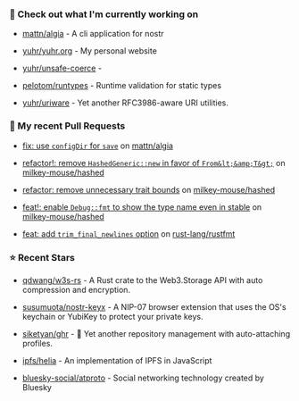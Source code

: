 ### 👷 Check out what I'm currently working on



- [mattn/algia](https://github.com/mattn/algia) - A cli application for nostr

- [yuhr/yuhr.org](https://github.com/yuhr/yuhr.org) - My personal website

- [yuhr/unsafe-coerce](https://github.com/yuhr/unsafe-coerce) - 

- [pelotom/runtypes](https://github.com/pelotom/runtypes) - Runtime validation for static types

- [yuhr/uriware](https://github.com/yuhr/uriware) - Yet another RFC3986-aware URI utilities.

### 🔨 My recent Pull Requests



- [fix: use `configDir` for `save`](https://github.com/mattn/algia/pull/6) on [mattn/algia](https://github.com/mattn/algia)

- [refactor!: remove `HashedGeneric::new` in favor of `From&lt;&amp;T&gt;`](https://github.com/milkey-mouse/hashed/pull/5) on [milkey-mouse/hashed](https://github.com/milkey-mouse/hashed)

- [refactor: remove unnecessary trait bounds](https://github.com/milkey-mouse/hashed/pull/4) on [milkey-mouse/hashed](https://github.com/milkey-mouse/hashed)

- [feat!: enable `Debug::fmt` to show the type name even in stable](https://github.com/milkey-mouse/hashed/pull/3) on [milkey-mouse/hashed](https://github.com/milkey-mouse/hashed)

- [feat: add `trim_final_newlines` option](https://github.com/rust-lang/rustfmt/pull/5653) on [rust-lang/rustfmt](https://github.com/rust-lang/rustfmt)

### ⭐ Recent Stars



- [qdwang/w3s-rs](https://github.com/qdwang/w3s-rs) - A Rust crate to the Web3.Storage API with auto compression and encryption.

- [susumuota/nostr-keyx](https://github.com/susumuota/nostr-keyx) - A NIP-07 browser extension that uses the OS&#39;s keychain or YubiKey to protect your private keys.

- [siketyan/ghr](https://github.com/siketyan/ghr) - 🚀 Yet another repository management with auto-attaching profiles.

- [ipfs/helia](https://github.com/ipfs/helia) - An implementation of IPFS in JavaScript

- [bluesky-social/atproto](https://github.com/bluesky-social/atproto) - Social networking technology created by Bluesky
